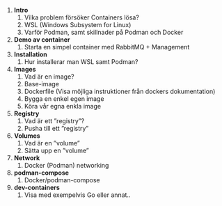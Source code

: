 1. **Intro**
    1. Vilka problem försöker Containers lösa?
    2. WSL (Windows Subsystem for Linux)
    3. Varför Podman, samt skillnader på Podman och Docker
2. **Demo av container**
    1. Starta en simpel container med RabbitMQ + Management
3. **Installation**
    1. Hur installerar man WSL samt Podman?
4. **Images**
    1. Vad är en image?
    2. Base-image
    3. Dockerfile (Visa möjliga instruktioner från dockers dokumentation)
    4. Bygga en enkel egen image
    5. Köra vår egna enkla image
5. **Registry**
    1. Vad är ett ”registry”?
    2. Pusha till ett ”registry”
6. **Volumes**
    1. Vad är en ”volume”
    2. Sätta upp en ”volume”
7. **Network**
    1. Docker (Podman) networking
8. **podman-compose**
    1. Docker/podman-compose
9. **dev-containers**
    1. Visa med exempelvis Go eller annat..